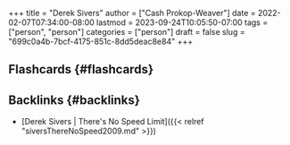 +++
title = "Derek Sivers"
author = ["Cash Prokop-Weaver"]
date = 2022-02-07T07:34:00-08:00
lastmod = 2023-09-24T10:05:50-07:00
tags = ["person", "person"]
categories = ["person"]
draft = false
slug = "699c0a4b-7bcf-4175-851c-8dd5deac8e84"
+++

## Flashcards {#flashcards}


## Backlinks {#backlinks}

-   [Derek Sivers | There's No Speed Limit]({{< relref "siversThereNoSpeed2009.md" >}})
